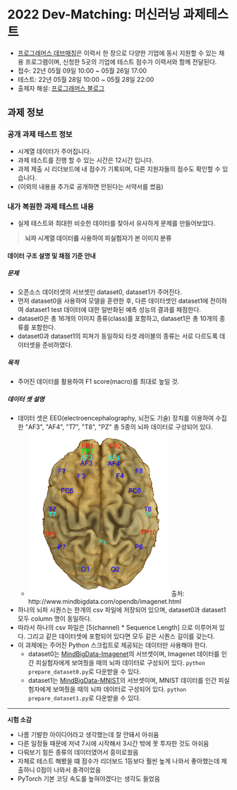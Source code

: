 # 2022 Dev-Matching: 머신러닝 과제테스트

- [프로그래머스 데브매칭](https://programmers.co.kr/competitions/2363/2022-machinelearning)은 이력서 한 장으로 다양한 기업에 동시 지원할 수 있는 채용 프로그램이며, 신청한 5곳의 기업에 테스트 점수가 이력서와 함께 전달된다.
- 접수: 22년 05월 09일 10:00 ~ 05월 26일 17:00
- 테스트: 22년 05월 28일 10:00 ~ 05월 28일 22:00
- 출제자 해설: [프로그래머스 블로그](https://prgms.tistory.com/)



## 과제 정보

### 공개 과제 테스트 정보

- 시계열 데이터가 주어집니다.
- 과제 테스트를 진행 할 수 있는 시간은 12시간 입니다.
- 과제 제출 시 리더보드에 내 점수가 기록되며, 다른 지원자들의 점수도 확인할 수 있습니다.
- (이외의 내용을 추가로 공개하면 안된다는 서약서를 썼음)

### 내가 복원한 과제 테스트 내용

- 실제 테스트와 최대한 비슷한 데이터를 찾아서 유사하게 문제를 만들어보았다.

>  **뇌파 시계열 데이터를 사용하여 피실험자가 본 이미지 분류**

#### 데이터 구조 설명 및 채점 기준 안내

##### 문제

- 오픈소스 데이터셋의 서브셋인 dataset0, dataset1가 주어진다.
- 먼저 dataset0을 사용하여 모델을 훈련한 후, 다른 데이터셋인 dataset1에 전이하여 dataset1 test 데이터에 대한 일반화된 예측 성능의 결과를 채점한다.
- dataset0은 총 16개의 이미지 종류(class)를 포함하고, dataset1은 총 10개의 종류를 포함한다.
- dataset0과 dataset1의 피쳐가 동일하되 타겟 레이블의 종류는 서로 다르도록 데이터셋을 준비하였다.

##### 목적

- 주어진 데이터를 활용하여 F1 score(macro)를 최대로 높일 것.

##### 데이터 셋 설명

- 데이터 셋은 EEG(electroencephalography, 뇌전도 기술) 장치를 이용하여 수집한 "AF3", "AF4", "T7", "T8", "PZ" 총 5종의 뇌파 데이터로 구성되어 있다.
  - <img src=".img/DavidVivancosBrainAreas10-20.png" alt="EEG" style="zoom: 50%;" />
    출처: http://www.mindbigdata.com/opendb/imagenet.html
- 하나의 뇌파 시퀀스는 한개의 csv 파일에 저장되어 있으며, dataset0과 dataset1 모두 column 명이 동일하다.
- 따라서 하나의 csv 파일은 [5(channel) * Sequence Length] 으로 이루어져 있다. 그리고 같은 데이터셋에 포함되어 있다면 모두 같은 시퀀스 길이를 갖는다.
- 이 과제에는 주어진 Python 스크립트로 제공되는 데이터만 사용해야 한다.
  - dataset0는 [MindBigData-Imagenet](http://www.mindbigdata.com/opendb/imagenet.html)의 서브셋이며, Imagenet 데이터를 인간 피실험자에게 보여줬을 때의 뇌파 데이터로 구성되어 있다. `python prepare_dataset0.py`로 다운받을 수 있다.
  - dataset1는 [MindBigData-MNIST](http://mindbigdata.com/opendb/index.html)의 서브셋이며, MNIST 데이터를 인간 피실험자에게 보여줬을 때의 뇌파 데이터로 구성되어 있다. `python prepare_dataset1.py`로 다운받을 수 있다.



---

**시험 소감**

- 나름 기발한 아이디어라고 생각했는데 잘 안돼서 아쉬움
- 다른 일정들 때문에 저녁 7시에 시작해서 3시간 밖에 못 투자한 것도 아쉬움
- 다뤄보기 힘든 종류의 데이터였어서 흥미로웠음
- 자체로 테스트 해봤을 떄 점수가 리더보드 1등보다 훨씬 높게 나와서 좋아했는데 제출하니 0점이 나와서 충격이었음
- PyTorch 기본 코딩 속도를 높혀야겠다는 생각도 들었음